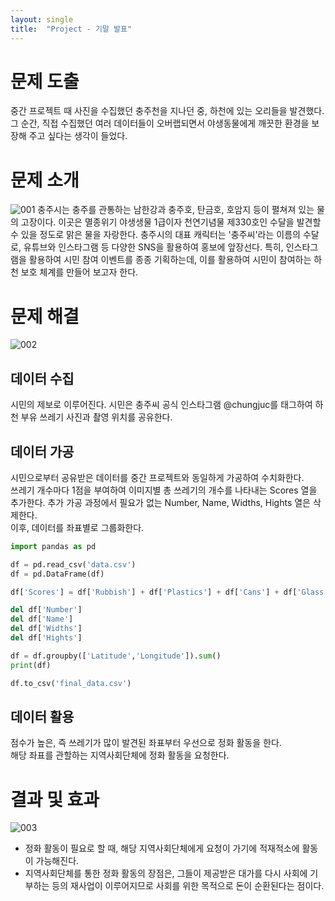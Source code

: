 ```yaml
---
layout: single
title:  "Project - 기말 발표"
---
```


# 문제 도출
중간 프로젝트 때 사진을 수집했던 충주천을 지나던 중, 하천에 있는 오리들을 발견했다.  
그 순간, 직접 수집했던 여러 데이터들이 오버랩되면서 야생동물에게 깨끗한 환경을 보장해 주고 싶다는 생각이 들었다. 

# 문제 소개
![001](https://user-images.githubusercontent.com/113247511/205497990-c8d84e80-672a-44d7-b075-8bda11f739d0.png)
충주시는 충주를 관통하는 남한강과 충주호, 탄금호, 호암지 등이 펼쳐져 있는 물의 고장이다. 이곳은 멸종위기 야생생물 1급이자 천연기념물 제330호인 수달을 발견할 수 있을 정도로 맑은 물을 자랑한다. 충주시의 대표 캐릭터는 '충주씨'라는 이름의 수달로, 유튜브와 인스타그램 등 다양한 SNS을 활용하여 홍보에 앞장선다. 특히, 인스타그램을 활용하여 시민 참여 이벤트를 종종 기획하는데, 이를 활용하여 시민이 참여하는 하천 보호 체계를 만들어 보고자 한다.  

# 문제 해결
![002](https://user-images.githubusercontent.com/113247511/205497991-b7f3bb64-72e9-49ee-8d77-9a33ba65ee90.png)
## 데이터 수집
시민의 제보로 이루어진다. 시민은 충주씨 공식 인스타그램 @chungjuc를 태그하여 하천 부유 쓰레기 사진과 촬영 위치를 공유한다.
## 데이터 가공
시민으로부터 공유받은 데이터를 중간 프로젝트와 동일하게 가공하여 수치화한다.  
쓰레기 개수마다 1점을 부여하여 이미지별 총 쓰레기의 개수를 나타내는 Scores 열을 추가한다. 
추가 가공 과정에서 필요가 없는 Number, Name, Widths, Hights 열은 삭제한다.  
이후, 데이터를 좌표별로 그룹화한다.
```python
import pandas as pd

df = pd.read_csv('data.csv')
df = pd.DataFrame(df)

df['Scores'] = df['Rubbish'] + df['Plastics'] + df['Cans'] + df['Glass'] + df['Papers']

del df['Number']
del df['Name']
del df['Widths']
del df['Hights']

df = df.groupby(['Latitude','Longitude']).sum()
print(df)

df.to_csv('final_data.csv')
```
## 데이터 활용
점수가 높은, 즉 쓰레기가 많이 발견된 좌표부터 우선으로 정화 활동을 한다.  
해당 좌표를 관할하는 지역사회단체에 정화 활동을 요청한다.

# 결과 및 효과
![003](https://user-images.githubusercontent.com/113247511/205497988-72003acd-868e-4c21-a84b-d927f1277069.png)
* 정화 활동이 필요로 할 때, 해당 지역사회단체에게 요청이 가기에 적재적소에 활동이 가능해진다.  
* 지역사회단체를 통한 정화 활동의 장점은, 그들이 제공받은 대가를 다시 사회에 기부하는 등의 재사업이 이루어지므로 사회를 위한 목적으로 돈이 순환된다는 점이다.   
